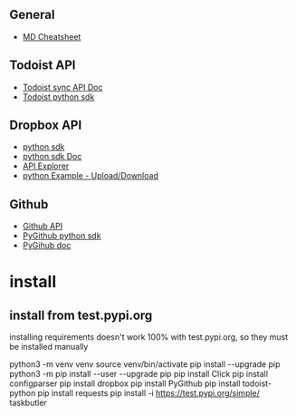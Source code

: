 ## General

- [MD Cheatsheet](https://github.com/adam-p/markdown-here/wiki/Markdown-Cheatsheet)

## Todoist API

- [Todoist sync API Doc](https://developer.todoist.com/sync/v7/)
- [Todoist python sdk](https://github.com/Doist/todoist-python)


## Dropbox API
- [python sdk](https://github.com/dropbox/dropbox-sdk-python)
- [python sdk Doc](https://dropbox-sdk-python.readthedocs.io/en/latest/)
- [API Explorer](https://dropbox.github.io/dropbox-api-v2-explorer/)
- [python Example - Upload/Download](https://github.com/dropbox/dropbox-sdk-python/blob/master/example/updown.py)

## Github
- [Github API](https://developer.github.com/v3/)
- [PyGithub python sdk](https://github.com/PyGithub/PyGithub)
- [PyGihub doc](https://pygithub.readthedocs.io/en/latest/apis.html)


# install
## install from test.pypi.org
installing requirements doesn't work 100% with test.pypi.org, so they must be installed manually


python3 -m venv venv
source venv/bin/activate
pip install --upgrade pip
python3 -m pip install --user --upgrade pip
pip install Click
pip install configparser
pip install dropbox
pip install PyGithub
pip install todoist-python
pip install requests
pip install -i https://test.pypi.org/simple/ taskbutler


